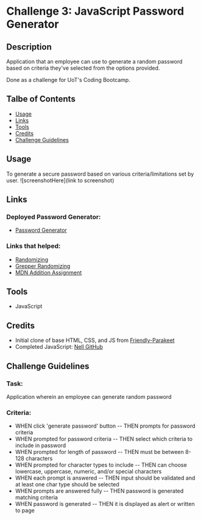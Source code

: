 # Challenge 3: JavaScript Password Generator

## Description
Application that an employee can use to generate a random password based on criteria they've selected from the options provided.

Done as a challenge for UoT's Coding Bootcamp.

## Talbe of Contents
* [Usage](#usage)
* [Links](#links)
* [Tools](#tools)
* [Credits](#credits)
* [Challenge Guidelines](#challenge-guidelines)

## Usage
To generate a secure password based on various criteria/limitations set by user.
![screenshotHere](link to screenshot)

## Links
### Deployed Password Generator:
* [Password Generator](link)
### Links that helped:
* [Randomizing](https://stackoverflow.com/questions/1349404/generate-random-string-characters-in-javascript)
* [Grepper Randomizing](https://www.codegrepper.com/code-examples/javascript/select+random+character+from+string+javascript)
* [MDN Addition Assignment](https://developer.mozilla.org/en-US/docs/Web/JavaScript/Reference/Operators/Addition_assignment)

## Tools
* JavaScript

## Credits
* Initial clone of base HTML, CSS, and JS from [Friendly-Parakeet](https://github.com/coding-boot-camp/friendly-parakeet)
* Completed JavaScript: [Nell GitHub](https://github.com/ShannonNell)

## Challenge Guidelines
### Task:
Application wherein an employee can generate random password

### Criteria: 
- WHEN click 'generate password' button -- THEN prompts for password criteria
- WHEN prompted for password criteria -- THEN select which criteria to include in password
- WHEN prompted for length of password -- THEN must be between 8-128 characters
- WHEN prompted for character types to include -- THEN can choose lowercase, uppercase, numeric, and/or special characters
- WHEN each prompt is answered -- THEN input should be validated and at least one char type should be selected
- WHEN prompts are answered fully -- THEN password is generated matching criteria
- WHEN password is generated -- THEN it is displayed as alert or written to page
